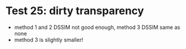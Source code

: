# Test 25: dirty transparency

* method 1 and 2 DSSIM not good enough, method 3 DSSIM same as none
* method 3 is slightly smaller!